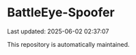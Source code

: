 # BattleEye-Spoofer

Last updated: 2025-06-02 02:37:07

This repository is automatically maintained.

